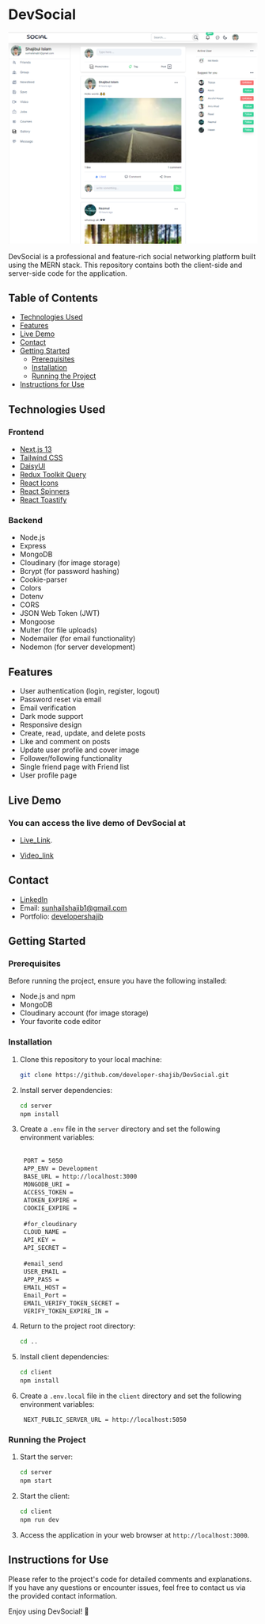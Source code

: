 # DevSocial

![DevSocial](./client/public/image/siteImage.png)

DevSocial is a professional and feature-rich social networking platform built using the MERN stack. This repository contains both the client-side and server-side code for the application.

## Table of Contents

- [Technologies Used](#technologies-used)
- [Features](#features)
- [Live Demo](#live-demo)
- [Contact](#contact)
- [Getting Started](#getting-started)
  - [Prerequisites](#prerequisites)
  - [Installation](#installation)
  - [Running the Project](#running-the-project)
- [Instructions for Use](#instructions-for-use)

## Technologies Used

### Frontend

- [Next.js 13](https://nextjs.org/)
- [Tailwind CSS](https://tailwindcss.com/)
- [DaisyUI](https://daisyui.com/)
- [Redux Toolkit Query](https://redux-toolkit.js.org/query/overview)
- [React Icons](https://react-icons.github.io/react-icons/)
- [React Spinners](https://github.com/davidhu2000/react-spinners)
- [React Toastify](https://fkhadra.github.io/react-toastify/introduction)

### Backend

- Node.js
- Express
- MongoDB
- Cloudinary (for image storage)
- Bcrypt (for password hashing)
- Cookie-parser
- Colors
- Dotenv
- CORS
- JSON Web Token (JWT)
- Mongoose
- Multer (for file uploads)
- Nodemailer (for email functionality)
- Nodemon (for server development)

## Features

- User authentication (login, register, logout)
- Password reset via email
- Email verification
- Dark mode support
- Responsive design
- Create, read, update, and delete posts
- Like and comment on posts
- Update user profile and cover image
- Follower/following functionality
- Single friend page with Friend list
- User profile page

## Live Demo

### You can access the live demo of DevSocial at

- [Live_Link](https://my-dev-social.vercel.app/).

- [Video_link](https://www.linkedin.com/posts/developer-shajib_uses-features-activity-7105382804879790080-v3Oj?utm_source=share&utm_medium=member_desktop)

## Contact

- [LinkedIn](https://www.linkedin.com/in/developer-shajib/)
- Email: [sunhailshajib1@gmail.com](mailto:sunhailshajib1@gmail.com)
- Portfolio: [developershajib](https://developershajib.vercel.app/)

## Getting Started

### Prerequisites

Before running the project, ensure you have the following installed:

- Node.js and npm
- MongoDB
- Cloudinary account (for image storage)
- Your favorite code editor

### Installation

1. Clone this repository to your local machine:

   ```bash
   git clone https://github.com/developer-shajib/DevSocial.git
   ```

2. Install server dependencies:

   ```bash
   cd server
   npm install
   ```

3. Create a `.env` file in the `server` directory and set the following environment variables:

   ```env

    PORT = 5050
    APP_ENV = Development
    BASE_URL = http://localhost:3000
    MONGODB_URI =
    ACCESS_TOKEN =
    ATOKEN_EXPIRE =
    COOKIE_EXPIRE =

    #for_cloudinary
    CLOUD_NAME =
    API_KEY =
    API_SECRET =

    #email_send
    USER_EMAIL =
    APP_PASS =
    EMAIL_HOST =
    Email_Port =
    EMAIL_VERIFY_TOKEN_SECRET =
    VERIFY_TOKEN_EXPIRE_IN =
   ```

4. Return to the project root directory:

   ```bash
   cd ..
   ```

5. Install client dependencies:

   ```bash
   cd client
   npm install
   ```

6. Create a `.env.local` file in the `client` directory and set the following environment variables:

   ```env
    NEXT_PUBLIC_SERVER_URL = http://localhost:5050
   ```

### Running the Project

1. Start the server:

   ```bash
   cd server
   npm start
   ```

2. Start the client:

   ```bash
   cd client
   npm run dev
   ```

3. Access the application in your web browser at `http://localhost:3000`.

## Instructions for Use

Please refer to the project's code for detailed comments and explanations. If you have any questions or encounter issues, feel free to contact us via the provided contact information.

Enjoy using DevSocial! 🚀
